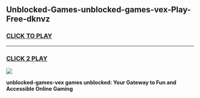
## Unblocked-Games-unblocked-games-vex-Play-Free-dknvz
<h3>
<a href="https://premium76.site?title=unblocked-games-vex&ref=10A">CLICK TO PLAY</a></h3>
<hr>

<h3>
<a href="https://premium76.site?title=unblocked-games-vex&ref=10A">CLICK 2 PLAY</a>
  
</h3>

<a href="https://premium76.site?title=unblocked-games-vex&ref=10A"><img src="https://clearcache.store/games.png"></a>


**unblocked-games-vex games unblocked: Your Gateway to Fun and Accessible Online Gaming**
